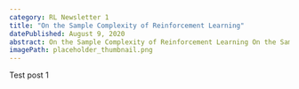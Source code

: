 ```yaml
---
category: RL Newsletter 1
title: "On the Sample Complexity of Reinforcement Learning"
datePublished: August 9, 2020
abstract: On the Sample Complexity of Reinforcement Learning On the Sample Complexity of Reinforcement Learning On the Sample Complexity of Reinforcement Learning On the Sample Complexity of Reinforcement Learning On the Sample Complexity of Reinforcement Learning.
imagePath: placeholder_thumbnail.png
---
```


Test post 1
